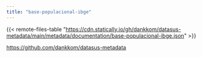 ```yaml
---
title: "base-populacional-ibge"
---
```


{{< remote-files-table "https://cdn.statically.io/gh/dankkom/datasus-metadata/main/metadata/documentation/base-populacional-ibge.json" >}}

https://github.com/dankkom/datasus-metadata
